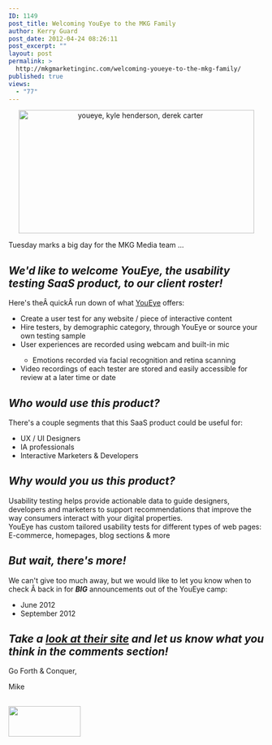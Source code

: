 ```yaml
---
ID: 1149
post_title: Welcoming YouEye to the MKG Family
author: Kerry Guard
post_date: 2012-04-24 08:26:11
post_excerpt: ""
layout: post
permalink: >
  http://mkgmarketinginc.com/welcoming-youeye-to-the-mkg-family/
published: true
views:
  - "77"
---
```

<p style="text-align: center;"><img class="aligncenter  wp-image-1150" title="youeye metrics" src="http://mkgmediagroup.com/wp-content/uploads/2012/04/youeye-metrics.png" alt="youeye, kyle henderson, derek carter" width="464" height="243" /></p>
<p style="text-align: left;">Tuesday marks a big day for the MKG Media team ...</p>

<h2 style="text-align: left;"><em>We'd like to welcome YouEye, the usability testing SaaS product, to our client roster!</em></h2>
Here's theÂ quickÂ run down of what <a href="http://youeye.com" target="_blank">YouEye</a> offers:
<ul>
	<li>Create a user test for any website / piece of interactive content</li>
	<li>Hire testers, by demographic category, through YouEye or source your own testing sample</li>
	<li>User experiences are recorded using webcam and built-in mic</li>
<ul>
	<li>Emotions recorded via facial recognition and retina scanning</li>
</ul>
	<li>Video recordings of each tester are stored and easily accessible for review at a later time or date</li>
</ul>
<h2><em>Who would use this product?</em></h2>
There's a couple segments that this SaaS product could be useful for:
<ul>
	<li>UX / UI Designers</li>
	<li>IA professionals</li>
	<li>Interactive Marketers &amp; Developers</li>
</ul>
<div>
<h2><em>Why would you us this product?</em></h2>
Usability testing helps provide actionable data to guide designers, developers and marketers to support recommendations that improve the way consumers interact with your digital properties.

</div>
<div>YouEye has custom tailored usability tests for different types of web pages: E-commerce, homepages, blog sections &amp; more</div>
<h2><em>But wait, there's more!</em></h2>
We can't give too much away, but we would like to let you know when to check Â back in for <em><strong>BIG</strong></em> announcements out of the YouEye camp:
<ul>
	<li>June 2012</li>
	<li>September 2012</li>
</ul>
<h2><em>Take a <a href="http://youeye.com" target="_blank">look at their site</a> and let us know what you think in the comments section!</em></h2>
Go Forth &amp; Conquer,

Mike
<h2><img class="wp-image-1153 aligncenter" title="youeye logo" src="http://mkgmediagroup.com/wp-content/uploads/2012/04/youeye-logo1.png" alt="" width="142" height="60" /></h2>